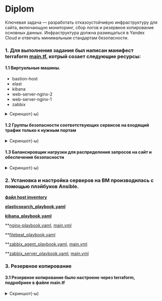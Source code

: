 # Diplom
Ключевая задача — разработать отказоустойчивую инфраструктуру для сайта, включающую мониторинг, сбор логов и резервное копирование основных данных. Инфраструктура должна размещаться в Yandex Cloud и отвечать минимальным стандартам безопасности.



### 1\. Для выполнения задания был написан манифест terraform [main.tf](https://github.com/SergeyMuzychenko/Diplom/blob/main/terraform/main.tf), котрый созает следующие ресурсы:

#### 1.1 Виртуальные машины.

  - bastion-host
  - elast
  - kibana
  - web-server-nginx-2
  - web-server-nginx-1
  - zabbix

<details>
<summary> Скриншот(-ы) </summary>

![01_vm](https://github.com/SergeyMuzychenko/Diplom/blob/main/1.png)

</details>


</details>

#### 1.2 Группы безопасности соответствующих сервисов на входящий трафик только к нужным портам


<details>
<summary> Скриншот(-ы) </summary>

![09_20SG](https://github.com/SergeyMuzychenko/Diplom/blob/main/2.png)

</details>

#### 1.3 Балансировщик нагрузки для распределения запросов на сайт и обеспечения безопасности

<details>
<summary> Скриншот(-ы) </summary>

![02_target-group](https://github.com/SergeyMuzychenko/Diplom/blob/main/3.png)

![03_backend-group](https://github.com/SergeyMuzychenko/Diplom/blob/main/4.png)

![7](https://github.com/SergeyMuzychenko/Diplom/blob/main/5.png)

![7](https://github.com/SergeyMuzychenko/Diplom/blob/main/6.png)

![7](https://github.com/SergeyMuzychenko/Diplom/blob/main/7.png)

![7](https://github.com/SergeyMuzychenko/Diplom/blob/main/8.png)

![7](https://github.com/SergeyMuzychenko/Diplom/blob/main/9.png)

</details>

### 2. Установка и настройка серверов на ВМ производилась с помощью плэйбуков  Ansible.


**[файл host inventory](https://github.com/lantsevrot/Diplom/blob/main/ansible/hosts)**

**[elasticsearch_playbook.yaml](https://github.com/lantsevrot/Diplom/blob/main/ansible/elastik_playbook.yaml)**

**[kibana_playbook.yaml](https://github.com/lantsevrot/Diplom/blob/main/ansible/kibana_playbook.yaml)**
   
**[nginx-playbook.yaml](https://github.com/RaffaelX/sys-gitlab-hw/blob/main/_diplom/ansible/nginx-playbook.yaml), [main.yml](https://github.com/RaffaelX/sys-gitlab-hw/blob/main/_diplom/ansible/nginx/tasks/main.yml)

**[filebeat_playbook.yaml](https://github.com/lantsevrot/Diplom/blob/main/ansible/filebeat_playbook.yaml)

**[zabbix_agent_playbook.yaml](https://github.com/lantsevrot/Diplom/blob/main/ansible/zabbix_agent_playbook.yaml), [main.yml](https://github.com/lantsevrot/Diplom/blob/main/ansible/roles/zabbix-agent/tasks/main.yml)

**[zabbix_server_playbook.yaml](https://github.com/lantsevrot/Diplom/blob/main/ansible/zabbix_server_playbook.yaml), [main.yml](https://github.com/lantsevrot/Diplom/blob/main/ansible/roles/zabbix-server/tasks/main.yml)


### 3. Резервное копирование 
#### 3.1 Резервное копирование было настроено через terraform, подробрнее в файле main.tf

<details>
<summary> Скриншот(-ы) </summary>

![99_Snapshot_1](https://github.com/SergeyMuzychenko/Diplom/blob/main/10.png)


</details>
